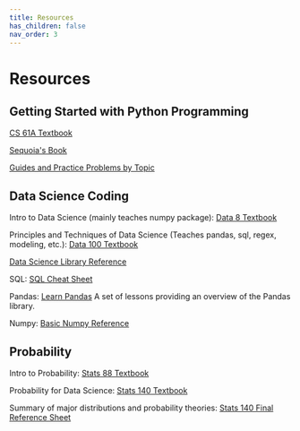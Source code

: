 ```yaml
---
title: Resources
has_children: false
nav_order: 3
---
```


# Resources

## Getting Started with Python Programming

[CS 61A Textbook](http://composingprograms.com)

[Sequoia's Book](https://sequoiatree.github.io)

[Guides and Practice Problems by Topic](https://cs61a.org/resources.html#resource-start)


## Data Science Coding

Intro to Data Science (mainly teaches numpy package): [Data 8 Textbook](https://www.inferentialthinking.com/chapters/intro)

Principles and Techniques of Data Science (Teaches pandas, sql, regex, modeling, etc.): [Data 100 Textbook](http://www.textbook.ds100.org/intro.html)

[Data Science Library Reference](http://data8.org/datascience/index.html)


SQL: [SQL Cheat Sheet](https://websitesetup.org/sql-cheat-sheet/)

Pandas: [Learn Pandas](https://bitbucket.org/hrojas/learn-pandas/src/master/) A set of lessons providing an overview of the Pandas library.

Numpy: [Basic Numpy Reference](http://data8.org/fa20/python-reference.html)


## Probability

Intro to Probability: [Stats 88 Textbook](http://stat88.org/textbook/notebooks/intro)

Probability for Data Science: [Stats 140 Textbook](http://prob140.org/textbook/content/README.html)

Summary of major distributions and probability theories: [Stats 140 Final Reference Sheet](http://prob140.org/assets/final_reference_fa18.pdf)


